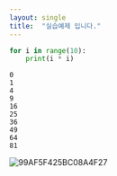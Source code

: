 ```yaml
---
layout: single
title:  "실습예제 입니다."
---
```



```python
for i in range(10):
    print(i * i)
```
    0
    1
    4
    9
    16
    25
    36
    49
    64
    81





![99AF5F425BC08A4F27](C:\hkyulim-github-blog\hkyulim.github.io\images\2023-12-15-second.md\99AF5F425BC08A4F27.png)

